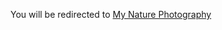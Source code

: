   <head>
    <meta http-equiv="refresh" content="3; url='https://1toomas.github.io/greenland/nature-photo.html'" />
  </head>

You will be redirected to [My Nature Photography](1toomas.github.io/greenland/nature-photo.html)
